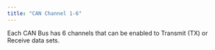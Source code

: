 ```yaml
---
title: "CAN Channel 1-6"
---
```


Each CAN Bus has 6 channels that can be enabled to Transmit (TX) or Receive data sets.